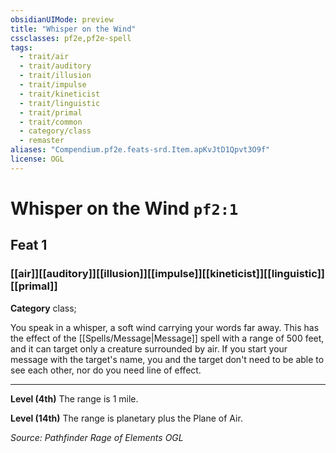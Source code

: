 ```yaml
---
obsidianUIMode: preview
title: "Whisper on the Wind"
cssclasses: pf2e,pf2e-spell
tags:
  - trait/air
  - trait/auditory
  - trait/illusion
  - trait/impulse
  - trait/kineticist
  - trait/linguistic
  - trait/primal
  - trait/common
  - category/class
  - remaster
aliases: "Compendium.pf2e.feats-srd.Item.apKvJtD1Qpvt3O9f"
license: OGL
---
```

# Whisper on the Wind `pf2:1`
## Feat 1
### [[air]][[auditory]][[illusion]][[impulse]][[kineticist]][[linguistic]][[primal]]

**Category** class; 




You speak in a whisper, a soft wind carrying your words far away. This has the effect of the [[Spells/Message|Message]] spell with a range of 500 feet, and it can target only a creature surrounded by air. If you start your message with the target's name, you and the target don't need to be able to see each other, nor do you need line of effect.

* * *

**Level (4th)** The range is 1 mile.

**Level (14th)** The range is planetary plus the Plane of Air.

*Source: Pathfinder Rage of Elements*
*OGL*